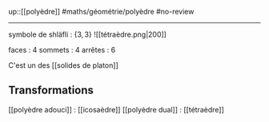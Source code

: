 up::[[polyèdre]]
#maths/géométrie/polyèdre #no-review 

----
symbole de shläfli : $\{3, 3\}$
![[tétraèdre.png|200]]

faces : 4
sommets : 4
arrêtes : 6

C'est un des [[solides de platon]]


## Transformations
[[polyèdre adouci]] : [[icosaèdre]]
[[polyèdre dual]] : [[tétraèdre]]

